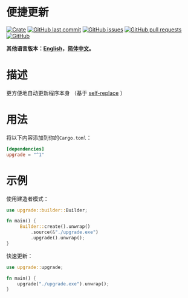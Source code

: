# 便捷更新

[![Crate](https://img.shields.io/crates/v/upgrade.svg)](https://crates.io/crates/upgrade)
[![GitHub last commit](https://img.shields.io/github/last-commit/xuxiaocheng0201/upgrade)](https://github.com/xuxiaocheng0201/upgrade/commits/master)
[![GitHub issues](https://img.shields.io/github/issues-raw/xuxiaocheng0201/upgrade)](https://github.com/xuxiaocheng0201/upgrade/issues)
[![GitHub pull requests](https://img.shields.io/github/issues-pr/xuxiaocheng0201/upgrade)](https://github.com/xuxiaocheng0201/upgrade/pulls)
[![GitHub](https://img.shields.io/github/license/xuxiaocheng0201/upgrade)](https://github.com/xuxiaocheng0201/upgrade/blob/master/LICENSE)

**其他语言版本：[English](README.md)，[简体中文](README_zh.md)。**

# 描述

更方便地自动更新程序本身
（基于 [self-replace](https://crates.io/crates/self-replace) ）


# 用法

将以下内容添加到你的`Cargo.toml`：

```toml
[dependencies]
upgrade = "^1"
```


# 示例

使用建造者模式：

```rust
use upgrade::builder::Builder;

fn main() {
     Builder::create().unwrap()
         .source(&"./upgrade.exe")
         .upgrade().unwrap();
}
```

快速更新：

```rust
use upgrade::upgrade;

fn main() {
    upgrade("./upgrade.exe").unwrap();
}
```

